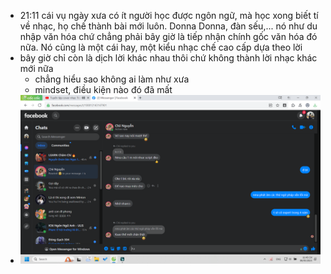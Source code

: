 - 21:11 cái vụ ngày xưa có ít người học được ngôn ngữ, mà học xong biết tí về nhạc, họ chế thành bài mới luôn. Donna Donna, đàn sếu,... nó như du nhập văn hóa chứ chẳng phải bây giờ là tiếp nhận chính gốc văn hóa đó nữa. Nó cũng là một cái hay, một kiểu nhạc chế cao cấp dựa theo lời
- bây giờ chỉ còn là dịch lời khác nhau thôi chứ không thành lời nhạc khác mới nữa
	- chẳng hiểu sao không ai làm như xưa
	- mindset, điều kiện nào đó đã mất
- ![image.png](../assets/image_1683564319332_0.png)